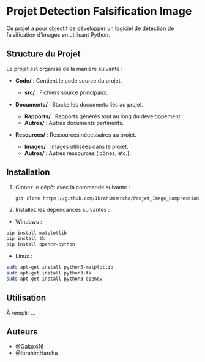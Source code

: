 # Projet Detection Falsification Image

Ce projet a pour objectif de développer un logiciel de détection de falsification d'images en utilisant Python.

## Structure du Projet

Le projet est organisé de la manière suivante :

- **Code/** : Contient le code source du projet.
  - **src/** : Fichiers source principaux.

- **Documents/** : Stocke les documents liés au projet.
  - **Rapports/** : Rapports générés tout au long du développement.
  - **Autres/** : Autres documents pertinents.

- **Resources/** : Ressources nécessaires au projet.
  - **Images/** : Images utilisées dans le projet.
  - **Autres/** : Autres ressources (icônes, etc.).

## Installation

1. Clonez le dépôt avec la commande suivante :

    ```bash
    git clone https://github.com/IbrahimHarcha/Projet_Image_Compression.git
    ```

2. Installez les dépendances suivantes :

  - Windows :
  ```bash
  pip install matplotlib
  pip install tk
  pip install opencv-python
  ```

  - Linux :
  ```bash
  sudo apt-get install python3-matplotlib
  sudo apt-get install python3-tk
  sudo apt-get install python3-opencv
  ```

## Utilisation

À remplir ...


## Auteurs

- @Galax416 
- @IbrahimHarcha
